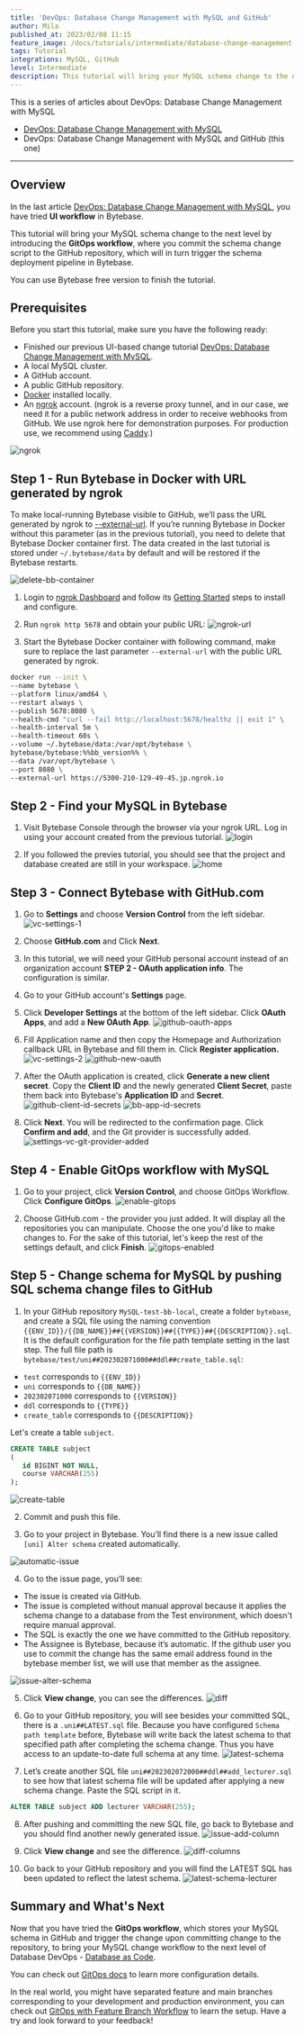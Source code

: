 ```yaml
---
title: 'DevOps: Database Change Management with MySQL and GitHub'
author: Mila
published_at: 2023/02/08 11:15
feature_image: /docs/tutorials/intermediate/database-change-management-with-mysql-and-github/feature-image.webp
tags: Tutorial
integrations: MySQL, GitHub
level: Intermediate
description: This tutorial will bring your MySQL schema change to the next level by introducing the GitOps workflow, where you commit schema change script to the GitHub repository, which will in turn trigger the schema deployment pipeline in Bytebase.
---
```


This is a series of articles about DevOps: Database Change Management with MySQL

- [DevOps: Database Change Management with MySQL](/docs/tutorials/beginner/database-change-management-with-mysql)
- DevOps: Database Change Management with MySQL and GitHub (this one)

---

## Overview

In the last article [DevOps: Database Change Management with MySQL](/docs/tutorials/beginner/database-change-management-with-mysql), you have tried **UI workflow** in Bytebase.

This tutorial will bring your MySQL schema change to the next level by introducing the **GitOps workflow**, where you commit the schema change script to the GitHub repository, which will in turn trigger the schema deployment pipeline in Bytebase.

You can use Bytebase free version to finish the tutorial.

## Prerequisites

Before you start this tutorial, make sure you have the following ready:

- Finished our previous UI-based change tutorial [DevOps: Database Change Management with MySQL](/docs/tutorials/beginner/database-change-management-with-mysql).
- A local MySQL cluster.
- A GitHub account.
- A public GitHub repository.
- [Docker](https://www.docker.com/) installed locally.
- An [ngrok](http://ngrok.com/) account. (ngrok is a reverse proxy tunnel, and in our case, we need it for a public network address in order to receive webhooks from GitHub. We use ngrok here for demonstration purposes. For production use, we recommend using [Caddy](https://caddyserver.com/).)

![ngrok](/docs/tutorials/intermediate/database-change-management-with-mysql-and-github/ngrok.webp)

## Step 1 - Run Bytebase in Docker with URL generated by ngrok

To make local-running Bytebase visible to GitHub, we’ll pass the URL generated by ngrok to [--external-url](/docs/get-started/install/external-url). If you’re running Bytebase in Docker without this parameter (as in the previous tutorial), you need to delete that Bytebase Docker container first. The data created in the last tutorial is stored under `~/.bytebase/data` by default and will be restored if the Bytebase restarts.

![delete-bb-container](/docs/tutorials/intermediate/database-change-management-with-mysql-and-github/delete-bb-container.webp)

1. Login to [ngrok Dashboard](https://dashboard.ngrok.com/) and follow its [Getting Started](https://dashboard.ngrok.com/get-started/setup) steps to install and configure.

2. Run `ngrok http 5678` and obtain your public URL:
   ![ngrok-url](/docs/tutorials/intermediate/database-change-management-with-mysql-and-github/ngrok-url.webp)

3. Start the Bytebase Docker container with following command, make sure to replace the last parameter `--external-url` with the public URL generated by ngrok.

```bash
docker run --init \
--name bytebase \
--platform linux/amd64 \
--restart always \
--publish 5678:8080 \
--health-cmd "curl --fail http://localhost:5678/healthz || exit 1" \
--health-interval 5m \
--health-timeout 60s \
--volume ~/.bytebase/data:/var/opt/bytebase \
bytebase/bytebase:%%bb_version%% \
--data /var/opt/bytebase \
--port 8080 \
--external-url https://5300-210-129-49-45.jp.ngrok.io
```

## Step 2 - Find your MySQL in Bytebase

1. Visit Bytebase Console through the browser via your ngrok URL. Log in using your account created from the previous tutorial.
   ![login](/docs/tutorials/intermediate/database-change-management-with-mysql-and-github/login.webp)

2. If you followed the previes tutorial, you should see that the project and database created are still in your workspace.
   ![home](/docs/tutorials/intermediate/database-change-management-with-mysql-and-github/home.webp)

## Step 3 - Connect Bytebase with GitHub.com

1. Go to **Settings** and choose **Version Control** from the left sidebar.
   ![vc-settings-1](/docs/tutorials/intermediate/database-change-management-with-mysql-and-github/vc-settings-1.webp)

2. Choose **GitHub.com** and Click **Next**.

3. In this tutorial, we will need your GitHub personal account instead of an organization account **STEP 2 - OAuth application info**. The configuration is similar.

4. Go to your GitHub account's **Settings** page.

5. Click **Developer Settings** at the bottom of the left sidebar. Click **OAuth Apps**, and add a **New OAuth App**.
   ![github-oauth-apps](/docs/tutorials/intermediate/database-change-management-with-mysql-and-github/github-oauth-apps.webp)

6. Fill Application name and then copy the Homepage and Authorization callback URL in Bytebase and fill them in. Click **Register application.**
   ![vc-settings-2](/docs/tutorials/intermediate/database-change-management-with-mysql-and-github/vc-settings-2.webp)
   ![github-new-oauth](/docs/tutorials/intermediate/database-change-management-with-mysql-and-github/github-new-oauth.webp)

7. After the OAuth application is created, click **Generate a new client secret**. Copy the **Client ID** and the newly generated **Client Secret**, paste them back into Bytebase's **Application ID** and **Secret**.
   ![github-client-id-secrets](/docs/tutorials/intermediate/database-change-management-with-mysql-and-github/github-client-id-secrets.webp)
   ![bb-app-id-secrets](/docs/tutorials/intermediate/database-change-management-with-mysql-and-github/bb-app-id-secrets.webp)

8. Click **Next**. You will be redirected to the confirmation page. Click **Confirm and add**, and the Git provider is successfully added.
   ![settings-vc-git-provider-added](/docs/tutorials/intermediate/database-change-management-with-mysql-and-github/settings-vc-git-provider-added.webp)

## Step 4 - Enable GitOps workflow with MySQL

1. Go to your project, click **Version Control**, and choose GitOps Workflow. Click **Configure GitOps**.
   ![enable-gitops](/docs/tutorials/intermediate/database-change-management-with-mysql-and-github/enable-gitops.webp)

2. Choose GitHub.com - the provider you just added. It will display all the repositories you can manipulate. Choose the one you'd like to make changes to. For the sake of this tutorial, let's keep the rest of the settings default, and click **Finish**.
   ![gitops-enabled](/docs/tutorials/intermediate/database-change-management-with-mysql-and-github/gitops-enabled.webp)

## Step 5 - Change schema for MySQL by pushing SQL schema change files to GitHub

1. In your GitHub repository `MySQL-test-bb-local`, create a folder `bytebase`, and create a SQL file using the naming convention `{{ENV_ID}}/{{DB_NAME}}##{{VERSION}}##{{TYPE}}##{{DESCRIPTION}}.sql`. It is the default configuration for the file path template setting in the last step.
   The full file path is `bytebase/test/uni##202302071000##ddl##create_table.sql`:

- `test` corresponds to `{{ENV_ID}}`
- `uni` corresponds to `{{DB_NAME}}`
- `202302071000` corresponds to `{{VERSION}}`
- `ddl` corresponds to `{{TYPE}}`
- `create_table` corresponds to `{{DESCRIPTION}}`

Let's create a table `subject`.

```sql
CREATE TABLE subject
(
   id BIGINT NOT NULL,
   course VARCHAR(255)
);
```

![create-table](/docs/tutorials/intermediate/database-change-management-with-mysql-and-github/create-table.webp)

2. Commit and push this file.

3. Go to your project in Bytebase. You’ll find there is a new issue called `[uni] Alter schema` created automatically.

![automatic-issue](/docs/tutorials/intermediate/database-change-management-with-mysql-and-github/automatic-issue.webp)

4. Go to the issue page, you’ll see:

- The issue is created via GitHub.
- The issue is completed without manual approval because it applies the schema change to a database from the Test environment, which doesn't require manual approval.
- The SQL is exactly the one we have committed to the GitHub repository.
- The Assignee is Bytebase, because it’s automatic. If the github user you use to commit the change has the same email address found in the bytebase member list, we will use that member as the assignee.

![issue-alter-schema](/docs/tutorials/intermediate/database-change-management-with-mysql-and-github/issue-alter-schema.webp)

5. Click **View change**, you can see the differences.
   ![diff](/docs/tutorials/intermediate/database-change-management-with-mysql-and-github/diff.webp)

6. Go to your GitHub repository, you will see besides your committed SQL, there is a `.uni##LATEST.sql` file. Because you have configured `Schema path template` before, Bytebase will write back the latest schema to that specified path after completing the schema change. Thus you have access to an update-to-date full schema at any time.
   ![latest-schema](/docs/tutorials/intermediate/database-change-management-with-mysql-and-github/latest-schema.webp)

7. Let’s create another SQL file `uni##202302072000##ddl##add_lecturer.sql` to see how that latest schema file will be updated after applying a new schema change. Paste the SQL script in it.

```sql
ALTER TABLE subject ADD lecturer VARCHAR(255);
```

8. After pushing and committing the new SQL file, go back to Bytebase and you should find another newly generated issue.
   ![issue-add-column](/docs/tutorials/intermediate/database-change-management-with-mysql-and-github/issue-add-column.webp)

9. Click **View change** and see the difference.
   ![diff-columns](/docs/tutorials/intermediate/database-change-management-with-mysql-and-github/diff-columns.webp)

10. Go back to your GitHub repository and you will find the LATEST SQL has been updated to reflect the latest schema.
    ![latest-schema-lecturer](/docs/tutorials/intermediate/database-change-management-with-mysql-and-github/latest-schema-lecturer.webp)

## Summary and What's Next

Now that you have tried the **GitOps workflow**, which stores your MySQL schema in GitHub and trigger the change upon committing change to the repository, to bring your MySQL change workflow to the next level of Database DevOps - [Database as Code](/blog/database-as-code).

You can check out [GitOps docs](docs/vcs-integration/overview) to learn more configuration details.

In the real world, you might have separated feature and main branches corresponding to your development and production environment, you can check out [GitOps with Feature Branch Workflow](/docs/how-to/workflow/gitops-feature-branch) to learn the setup. Have a try and look forward to your feedback!
